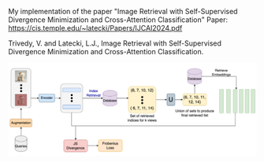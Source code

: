 My implementation of the paper "Image Retrieval with Self-Supervised Divergence Minimization and Cross-Attention Classification"
Paper: https://cis.temple.edu/~latecki/Papers/IJCAI2024.pdf

Trivedy, V. and Latecki, L.J., Image Retrieval with Self-Supervised Divergence Minimization and Cross-Attention Classification.


![Alt text](https://github.com/Yagna24/DMCAC/blob/main/DMCAC.png)
